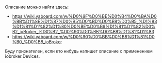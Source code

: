Описание можно найти здесь:
- https://wiki.yaboard.com/w/%D0%9F%D0%BE%D0%B4%D0%BA%D0%BB%D1%8E%D1%87%D0%B5%D0%BD%D0%B8%D0%B5_%D1%83%D1%81%D1%82%D1%80%D0%BE%D0%B9%D1%81%D1%82%D0%B2_ioBroker_%D0%B2_%D0%90%D0%BB%D0%B8%D1%81%D1%83
- https://wiki.yaboard.com/w/%D0%90%D0%BB%D0%B8%D1%81%D0%B0_%D0%B8_ioBroker

Буду признателен, если кто нибудь напишет описание с применением iobroker.Devices.

